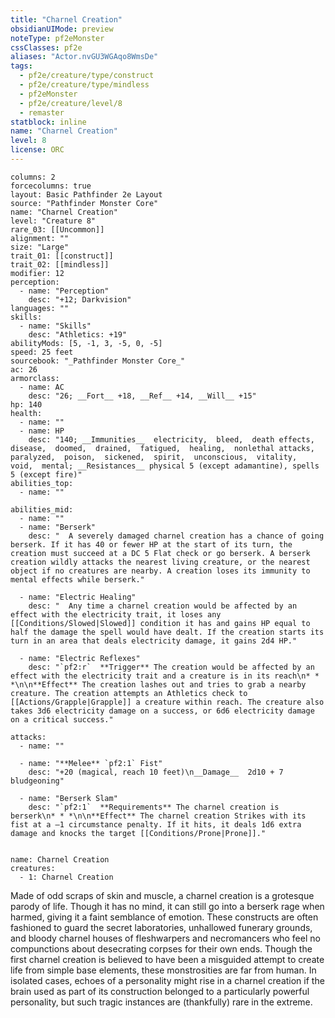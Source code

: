 ```yaml
---
title: "Charnel Creation"
obsidianUIMode: preview
noteType: pf2eMonster
cssClasses: pf2e
aliases: "Actor.nvGU3WGAqo8WmsDe" 
tags:
  - pf2e/creature/type/construct
  - pf2e/creature/type/mindless
  - pf2eMonster
  - pf2e/creature/level/8
  - remaster
statblock: inline
name: "Charnel Creation"
level: 8
license: ORC
---
```


```statblock
columns: 2
forcecolumns: true
layout: Basic Pathfinder 2e Layout
source: "Pathfinder Monster Core"
name: "Charnel Creation"
level: "Creature 8"
rare_03: [[Uncommon]]
alignment: ""
size: "Large"
trait_01: [[construct]]
trait_02: [[mindless]]
modifier: 12
perception:
  - name: "Perception"
    desc: "+12; Darkvision"
languages: ""
skills:
  - name: "Skills"
    desc: "Athletics: +19"
abilityMods: [5, -1, 3, -5, 0, -5]
speed: 25 feet
sourcebook: "_Pathfinder Monster Core_"
ac: 26
armorclass:
  - name: AC
    desc: "26; __Fort__ +18, __Ref__ +14, __Will__ +15"
hp: 140
health:
  - name: ""
  - name: HP
    desc: "140; __Immunities__  electricity,  bleed,  death effects,  disease,  doomed,  drained,  fatigued,  healing,  nonlethal attacks,  paralyzed,  poison,  sickened,  spirit,  unconscious,  vitality,  void,  mental; __Resistances__ physical 5 (except adamantine), spells 5 (except fire)"
abilities_top:
  - name: ""

abilities_mid:
  - name: ""
  - name: "Berserk"
    desc: "  A severely damaged charnel creation has a chance of going berserk. If it has 40 or fewer HP at the start of its turn, the creation must succeed at a DC 5 Flat check or go berserk. A berserk creation wildly attacks the nearest living creature, or the nearest object if no creatures are nearby. A creation loses its immunity to mental effects while berserk."

  - name: "Electric Healing"
    desc: "  Any time a charnel creation would be affected by an effect with the electricity trait, it loses any [[Conditions/Slowed|Slowed]] condition it has and gains HP equal to half the damage the spell would have dealt. If the creation starts its turn in an area that deals electricity damage, it gains 2d4 HP."

  - name: "Electric Reflexes"
    desc: "`pf2:r`  **Trigger** The creation would be affected by an effect with the electricity trait and a creature is in its reach\n* * *\n\n**Effect** The creation lashes out and tries to grab a nearby creature. The creation attempts an Athletics check to [[Actions/Grapple|Grapple]] a creature within reach. The creature also takes 3d6 electricity damage on a success, or 6d6 electricity damage on a critical success."

attacks:
  - name: ""

  - name: "**Melee** `pf2:1` Fist"
    desc: "+20 (magical, reach 10 feet)\n__Damage__  2d10 + 7 bludgeoning"

  - name: "Berserk Slam"
    desc: "`pf2:1`  **Requirements** The charnel creation is berserk\n* * *\n\n**Effect** The charnel creation Strikes with its fist at a –1 circumstance penalty. If it hits, it deals 1d6 extra damage and knocks the target [[Conditions/Prone|Prone]]."
 
```

```encounter-table
name: Charnel Creation
creatures:
  - 1: Charnel Creation
```



Made of odd scraps of skin and muscle, a charnel creation is a grotesque parody of life. Though it has no mind, it can still go into a berserk rage when harmed, giving it a faint semblance of emotion. These constructs are often fashioned to guard the secret laboratories, unhallowed funerary grounds, and bloody charnel houses of fleshwarpers and necromancers who feel no compunctions about desecrating corpses for their own ends. Though the first charnel creation is believed to have been a misguided attempt to create life from simple base elements, these monstrosities are far from human. In isolated cases, echoes of a personality might rise in a charnel creation if the brain used as part of its construction belonged to a particularly powerful personality, but such tragic instances are (thankfully) rare in the extreme.

